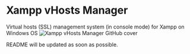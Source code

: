 # Xampp vHosts Manager
Virtual hosts (SSL) management system (in console mode) for Xampp on Windows OS
![Xampp vHosts Manager GitHub cover](https://user-images.githubusercontent.com/9862115/70820328-f78de800-1e0a-11ea-894a-b7021942c158.jpg)

README will be updated as soon as possible.
